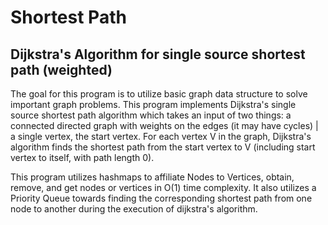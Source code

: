 # Shortest Path

## Dijkstra's Algorithm for single source shortest path (weighted)

The goal for this program is to utilize basic graph data structure to solve important graph problems. This program implements Dijkstra's single source shortest path algorithm which takes an input of two things: a connected directed graph with weights on the edges (it may have cycles) | a single vertex, the start vertex. For each vertex V in the graph, Dijkstra's algorithm finds the shortest path from the start vertex to V (including start vertex to itself, with path length 0). 

This program utilizes hashmaps to affiliate Nodes to Vertices, obtain, remove, and get nodes or vertices in O(1) time complexity. It also utilizes a Priority Queue towards finding the corresponding shortest path from one node to another during the execution of dijkstra's algorithm.
